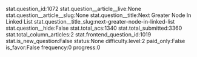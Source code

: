 stat.question_id:1072
stat.question__article__live:None
stat.question__article__slug:None
stat.question__title:Next Greater Node In Linked List
stat.question__title_slug:next-greater-node-in-linked-list
stat.question__hide:False
stat.total_acs:1340
stat.total_submitted:3360
stat.total_column_articles:2
stat.frontend_question_id:1019
stat.is_new_question:False
status:None
difficulty.level:2
paid_only:False
is_favor:False
frequency:0
progress:0
